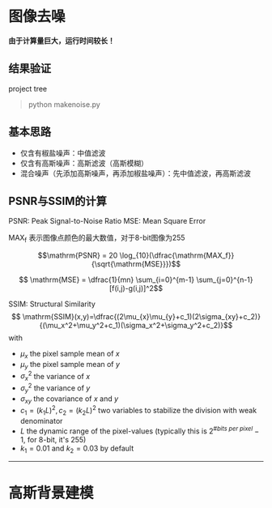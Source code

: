 # 图像去噪
**由于计算量巨大，运行时间较长！**
## 结果验证
project tree



>python makenoise.py

## 基本思路
- 仅含有椒盐噪声：中值滤波
- 仅含有高斯噪声：高斯滤波（高斯模糊）
- 混合噪声（先添加高斯噪声，再添加椒盐噪声）：先中值滤波，再高斯滤波

## PSNR与SSIM的计算

PSNR: Peak Signal-to-Noise Ratio
MSE: Mean Square Error

$\mathrm{MAX_f}$ 表示图像点颜色的最大数值，对于8-bit图像为255

$$\mathrm{PSNR} = 20 \log_{10}(\dfrac{\mathrm{MAX_f}}{\sqrt{\mathrm{MSE}}})$$

$$ \mathrm{MSE} = \dfrac{1}{mn} \sum_{i=0}^{m-1} \sum_{j=0}^{n-1}  [f(i,j)-g(i,j)]^2$$

SSIM: Structural Similarity
$$ \mathrm{SSIM}(x,y)=\dfrac{(2\mu_{x}\mu_{y}+c_1)(2\sigma_{xy}+c_2)}{(\mu_x^2+\mu_y^2+c_1)(\sigma_x^2+\sigma_y^2+c_2)}$$
with
- $\mu_x$ the pixel sample mean of $x$
- $\mu_y$ the pixel sample mean of $y$
- $\sigma_x^2$ the variance of $x$
- $\sigma_y^2$ the variance of $y$
- $\sigma_{xy}$ the covariance of $x$ and $y$
- $c_1=(k_1L)^2, c_2=(k_2L)^2$ two variables to stabilize the division with weak denominator
- $L$ the dynamic range of the pixel-values (typically this is $2^{\#bits\ per\ pixel}-1$, for 8-bit, it's 255)
- $k_1=0.01$ and $k_2=0.03$ by default

---

# 高斯背景建模
